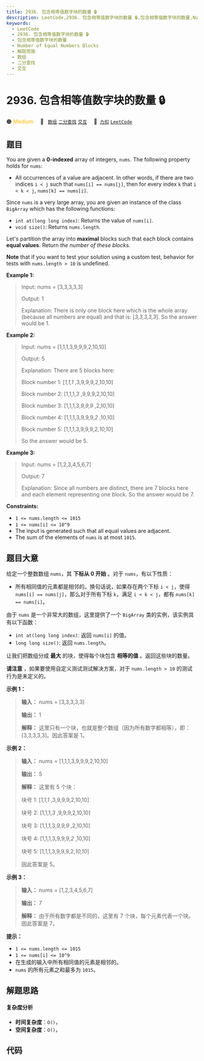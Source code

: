```yaml
---
title: 2936. 包含相等值数字块的数量 🔒
description: LeetCode,2936. 包含相等值数字块的数量 🔒,包含相等值数字块的数量,Number of Equal Numbers Blocks,解题思路,数组,二分查找,交互
keywords:
  - LeetCode
  - 2936. 包含相等值数字块的数量 🔒
  - 包含相等值数字块的数量
  - Number of Equal Numbers Blocks
  - 解题思路
  - 数组
  - 二分查找
  - 交互
---
```


# 2936. 包含相等值数字块的数量 🔒

🟠 <font color=#ffb800>Medium</font>&emsp; 🔖&ensp; [`数组`](/tag/array.md) [`二分查找`](/tag/binary-search.md) [`交互`](/tag/interactive.md)&emsp; 🔗&ensp;[`力扣`](https://leetcode.cn/problems/number-of-equal-numbers-blocks) [`LeetCode`](https://leetcode.com/problems/number-of-equal-numbers-blocks)

## 题目

You are given a **0-indexed** array of integers, `nums`. The following
property holds for `nums`:

  * All occurrences of a value are adjacent. In other words, if there are two indices `i < j` such that `nums[i] == nums[j]`, then for every index `k` that `i < k < j`, `nums[k] == nums[i]`.

Since `nums` is a very large array, you are given an instance of the class
`BigArray` which has the following functions:

  * `int at(long long index)`: Returns the value of `nums[i]`.
  * `void size()`: Returns `nums.length`.

Let's partition the array into **maximal** blocks such that each block
contains **equal values**. Return _the number of these blocks._

**Note** that if you want to test your solution using a custom test, behavior
for tests with `nums.length > 10` is undefined.



**Example 1:**

> Input: nums = [3,3,3,3,3]
> 
> Output: 1
> 
> Explanation: There is only one block here which is the whole array (because all numbers are equal) and that is: [_3,3,3,3,3_]. So the answer would be 1. 

**Example 2:**

> Input: nums = [1,1,1,3,9,9,9,2,10,10]
> 
> Output: 5
> 
> Explanation: There are 5 blocks here:
> 
> Block number 1: [_1,1,1_ ,3,9,9,9,2,10,10]
> 
> Block number 2: [1,1,1,_3_ ,9,9,9,2,10,10]
> 
> Block number 3: [1,1,1,3,_9,9,9_ ,2,10,10]
> 
> Block number 4: [1,1,1,3,9,9,9,_2_ ,10,10]
> 
> Block number 5: [1,1,1,3,9,9,9,2,_10,10_]
> 
> So the answer would be 5.

**Example 3:**

> Input: nums = [1,2,3,4,5,6,7]
> 
> Output: 7
> 
> Explanation: Since all numbers are distinct, there are 7 blocks here and each element representing one block. So the answer would be 7. 

**Constraints:**

  * `1 <= nums.length <= 1015`
  * `1 <= nums[i] <= 10^9`
  * The input is generated such that all equal values are adjacent.
  * The sum of the elements of `nums` is at most `1015`.


## 题目大意

给定一个整数数组 `nums`，其 **下标从 0 开始** 。对于 `nums`，有以下性质：

  * 所有相同值的元素都是相邻的。换句话说，如果存在两个下标 `i < j`，使得 `nums[i] == nums[j]`，那么对于所有下标 `k`，满足 `i < k < j`，都有 `nums[k] == nums[i]`。

由于 `nums` 是一个非常大的数组，这里提供了一个 `BigArray` 类的实例，该实例具有以下函数：

  * `int at(long long index)`: 返回 `nums[i]` 的值。
  * `long long size()`: 返回 `nums.length`。

让我们把数组分成 **最大**  的块，使得每个块包含 **相等的值** 。返回这些块的数量。

**请注意** ，如果要使用自定义测试测试解决方案，对于 `nums.length > 10` 的测试行为是未定义的。



**示例 1：**

> 
> 
> 
> 
> 
> **输入：** nums = [3,3,3,3,3]
> 
> **输出：** 1
> 
> **解释：** 这里只有一个块，也就是整个数组（因为所有数字都相等），即：[3,3,3,3,3]。因此答案是 1。 
> 
> 

**示例 2：**

> 
> 
> 
> 
> 
> **输入：** nums = [1,1,1,3,9,9,9,2,10,10]
> 
> **输出：** 5
> 
> **解释：** 这里有 5 个块：
> 
> 块号 1: [_1,1,1_ ,3,9,9,9,2,10,10]
> 
> 块号 2: [1,1,1,_3_ ,9,9,9,2,10,10]
> 
> 块号 3: [1,1,1,3,_9,9,9_ ,2,10,10]
> 
> 块号 4: [1,1,1,3,9,9,9,_2_ ,10,10]
> 
> 块号 5: [1,1,1,3,9,9,9,2,_10,10_]
> 
> 因此答案是 5。

**示例 3：**

> 
> 
> 
> 
> 
> **输入：** nums = [1,2,3,4,5,6,7]
> 
> **输出：** 7
> 
> **解释：** 由于所有数字都是不同的，这里有 7 个块，每个元素代表一个块。因此答案是 7。 
> 
> 



**提示：**

  * `1 <= nums.length <= 1015`
  * `1 <= nums[i] <= 10^9`
  * 在生成的输入中所有相同值的元素是相邻的。
  * `nums` 的所有元素之和最多为 `1015`。


## 解题思路

#### 复杂度分析

- **时间复杂度**：`O()`，
- **空间复杂度**：`O()`，

## 代码

```javascript

```